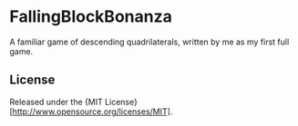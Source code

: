 FallingBlockBonanza
===================

A familiar game of descending quadrilaterals, written by me as my first full game.

License
-------

Released under the {MIT License}[http://www.opensource.org/licenses/MIT].